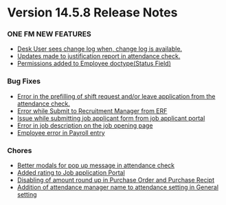 # Version 14.5.8 Release Notes 

### ONE FM NEW FEATURES
- [Desk User sees change log when, change log is available.](https://github.com/ONE-F-M/One-FM/pull/2826)
- [Updates made to justification report in attendance check.](https://github.com/ONE-F-M/One-FM/pull/2825)
- [Permissions added to Employee doctype(Status Field)](https://github.com/ONE-F-M/One-FM/pull/2816)

### Bug Fixes
- [Error in the prefilling of shift request and/or leave application from the attendance check.]()
- [Error while Submit to Recruitment Manager from ERF](https://github.com/ONE-F-M/One-FM/pull/2824)
- [Issue while submitting job applicant form from job applicant portal](https://github.com/ONE-F-M/One-FM/pull/2823)
- [Error in job description on the job opening page](https://github.com/ONE-F-M/One-FM/pull/2822)
- [Employee error in Payroll entry](https://github.com/ONE-F-M/One-FM/pull/2820)


### Chores
- [Better modals for pop up message in attendance check](https://github.com/ONE-F-M/One-FM/pull/2819)
- [Added rating to Job application Portal](https://github.com/ONE-F-M/One-FM/pull/2827)
- [Disabling of amount round up in Purchase Order and Purchase Recipt]()
- [Addition of attendance manager name to attendance setting in General setting](https://github.com/ONE-F-M/One-FM/pull/2815)
